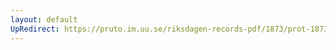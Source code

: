 ```yaml
---
layout: default
UpRedirect: https://pruto.im.uu.se/riksdagen-records-pdf/1873/prot-1873--fk--331.pdf
---
```

